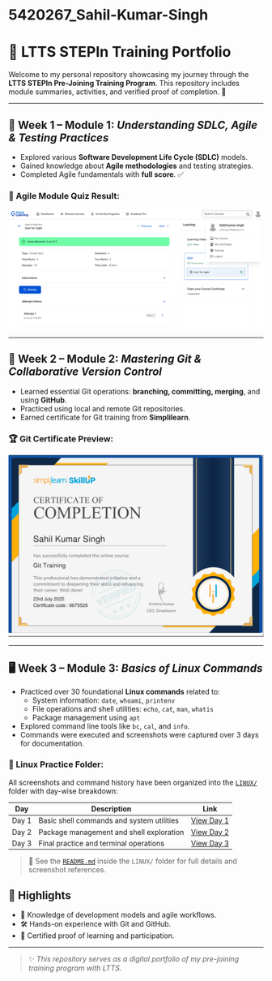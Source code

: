 # 5420267_Sahil-Kumar-Singh
# 💼 LTTS STEPIn Training Portfolio

Welcome to my personal repository showcasing my journey through the **LTTS STEPIn Pre-Joining Training Program**. This repository includes module summaries, activities, and verified proof of completion. 🚀

---

## 📘 Week 1 – Module 1: *Understanding SDLC, Agile & Testing Practices*

- Explored various **Software Development Life Cycle (SDLC)** models.
- Gained knowledge about **Agile methodologies** and testing strategies.
- Completed Agile fundamentals with **full score**. ✅

### 📸 Agile Module Quiz Result:
![Agile Quiz Screenshot](SDLC/Agile-for-beginners-completion.png)

---

## 🔧 Week 2 – Module 2: *Mastering Git & Collaborative Version Control*

- Learned essential Git operations: **branching, committing, merging**, and using **GitHub**.
- Practiced using local and remote Git repositories.
- Earned certificate for Git training from **Simplilearn**.

### 🏆 Git Certificate Preview:
![Git Training Certificate](GIT%20Training/certificate.png)

---

## 🖥️ Week 3 – Module 3: *Basics of Linux Commands*

- Practiced over 30 foundational **Linux commands** related to:
  - System information: `date`, `whoami`, `printenv`
  - File operations and shell utilities: `echo`, `cat`, `man`, `whatis`
  - Package management using `apt`
- Explored command line tools like `bc`, `cal`, and `info`.
- Commands were executed and screenshots were captured over 3 days for documentation.

### 📁 Linux Practice Folder:
All screenshots and command history have been organized into the [`LINUX/`](LINUX/) folder with day-wise breakdown:

| Day | Description | Link |
|-----|-------------|------|
| Day 1 | Basic shell commands and system utilities | [View Day 1](LINUX/D1S1.png) |
| Day 2 | Package management and shell exploration | [View Day 2](LINUX/D2S1.png) |
| Day 3 | Final practice and terminal operations | [View Day 3](LINUX/D3S1.png) |

> 📄 See the [`README.md`](LINUX/README.md) inside the `LINUX/` folder for full details and screenshot references.


## 📌 Highlights

- 🧠 Knowledge of development models and agile workflows.
- 🛠️ Hands-on experience with Git and GitHub.
- 📝 Certified proof of learning and participation.

---

> ✨ *This repository serves as a digital portfolio of my pre-joining training program with LTTS.*
